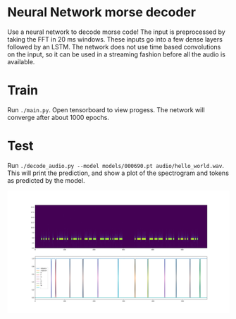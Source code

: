 # Neural Network morse decoder
Use a neural network to decode morse code! The input is preprocessed by taking the FFT in 20 ms windows. These inputs go into a few dense layers followed by an LSTM. The network does not use time based convolutions on the input, so it can be used in a streaming fashion before all the audio is available.


# Train
Run `./main.py`. Open tensorboard to view progess. The network will converge after about 1000 epochs.

# Test
Run `./decode_audio.py --model models/000690.pt audio/hello_world.wav`. This will print the prediction, and show a plot of the spectrogram and tokens as predicted by the model.

![](hello_world.png)
